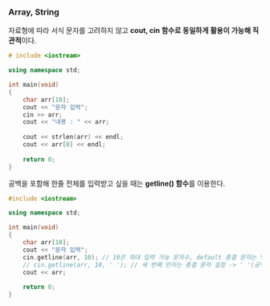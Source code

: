 ### Array, String

자료형에 따라 서식 문자를 고려하지 않고 **cout, cin 함수로 동일하게 활용이 가능해 직관적**이다.


```cpp
# include <iostream>

using namespace std;

int main(void)
{
	char arr[10];
	cout << "문자 입력";
	cin >> arr;
	cout << "내용 : " << arr;
	
	cout << strlen(arr) << endl;
	cout << arr[0] << endl;
	
	return 0;
}
```

공백을 포함해 한줄 전체를 입력받고 싶을 때는 **getline() 함수**를 이용한다. 

```cpp
#include <iostream>

using namespace std;

int main(void)
{
	char arr[10];
	cout << "문자 입력";
	cin.getline(arr, 10); // 10은 최대 입력 가능 문자수, default 종결 문자는 \n(개행문자)이다. 
	// cin.getline(arr, 10, ' '); // 세 번째 인자는 종결 문자 설정 -> ' '(공백)이다. 
	cout << arr;
	
	return 0;
}
```
